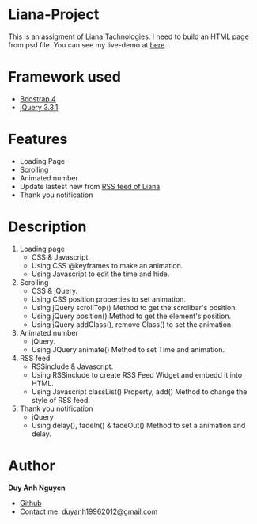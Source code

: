 # Liana-Project

This is an assigment of Liana Tachnologies. I need to build an HTML page from psd file.
You can see my live-demo at [here](http://www.students.oamk.fi/~t6ngdu00/Liana%20Assignment/).

# Framework used

- [Boostrap 4](https://getbootstrap.com/docs/4.0/getting-started/introduction/)
- [jQuery 3.3.1](http://api.jquery.com/)

# Features
- Loading Page
- Scrolling
- Animated number
- Update lastest new from [RSS feed of Liana](http://www.lianatech.com/news/all-news.rss)
- Thank you notification

# Description
1. Loading page
    - CSS & Javascript.
    - Using CSS @keyframes to make an animation.
    - Using Javascript to edit the time and hide.
2. Scrolling
    - CSS & jQuery.
    - Using CSS position properties to set animation.
    - Using jQuery scrollTop() Method to get the scrollbar's position.
    - Using jQuery position() Method to get the element's position.
    - Using jQuery addClass(), remove Class() to set the animation.
3. Animated number
    - jQuery.
    - Using JQuery animate() Method to set Time and animation.
4. RSS feed
    - RSSinclude & Javascript.
    - Using RSSinclude to create RSS Feed Widget and embedd it into HTML.
    - Using Javascript classList() Property, add() Method to change the style of RSS feed.
5. Thank you notification
    - jQuery
    - Using delay(), fadeIn() & fadeOut() Method to set a animation and delay.

# Author

**Duy Anh Nguyen** 
- [Github](https://github.com/duyanh3110)
- Contact me: duyanh19962012@gmail.com
